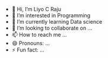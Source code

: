 - 👋 Hi, I’m Liyo C Raju
- 👀 I’m interested in Programming
- 🌱 I’m currently learning Data science
- 💞️ I’m looking to collaborate on ...
- 📫 How to reach me ...
- 😄 Pronouns: ...
- ⚡ Fun fact: ...

<!---
liyoraju/liyoraju is a ✨ special ✨ repository because its `README.md` (this file) appears on your GitHub profile.
You can click the Preview link to take a look at your changes.
--->

